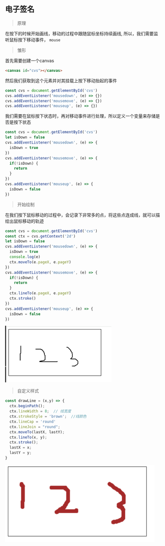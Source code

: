 # `电子签名`

>  原理

在按下的时候开始画线，移动的过程中跟随鼠标坐标持续画线,
所以，我们需要监听鼠标按下移动事件， `mouse`

>  雏形

首先需要创建一个canvas

```html
<canvas id="cvs"></canvas>
```

然后我们获取到这个元素并对其挂载上按下移动抬起的事件
```js
const cvs = document.getElementById('cvs')
cvs.addEventListener('mousedown', (e) => {})
cvs.addEventListener('mousemove', (e) => {})
cvs.addEventListener('mouseup', (e) => {})
```

我们需要在鼠标按下状态时，再对移动事件进行处理，所以定义一个变量来存储是否是按下状态
```js
const cvs = document.getElementById('cvs')
let isDown = false
cvs.addEventListener('mousedown', (e) => {
  isDown = true
})
cvs.addEventListener('mousemove', (e) => {
  if(!isDown) {
    return
  }
})
cvs.addEventListener('mouseup', (e) => {
  isDown = false
})
```

>  开始绘制

在我们按下鼠标移动的过程中，会记录下非常多的点，将这些点连成线，就可以描绘出鼠标移动的轨迹

```js
const cvs = document.getElementById('cvs')
const ctx = cvs.getContext('2d')
let isDown = false
cvs.addEventListener('mousedown', (e) => {
  isDown = true
  console.log(e)
  ctx.moveTo(e.pageX, e.pageY)
})
cvs.addEventListener('mousemove', (e) => {
  if(!isDown) {
    return
  }
  ctx.lineTo(e.pageX, e.pageY)
  ctx.stroke()
})
cvs.addEventListener('mouseup', (e) => {
  isDown = false
})
```
![avatar](./../images/css/canvas/1.png)

> 自定义样式

```js
const drawLine = (x,y) => {
  ctx.beginPath();
  ctx.lineWidth = 8;  // 线宽度
  ctx.strokeStyle = 'brown';  //线颜色
  ctx.lineCap = 'round'
  ctx.lineJoin = "round";
  ctx.moveTo(lastX, lastY);
  ctx.lineTo(x, y);
  ctx.stroke();
  lastX = x;
  lastY = y;
}

```

![avatar](./../images/css/canvas/2.png)
